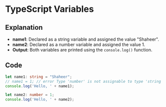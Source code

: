 # TypeScript Variables








## Explanation

* **name1**: Declared as a string variable and assigned the value "Shaheer".
* **name2**: Declared as a number variable and assigned the value 1.
* **Output**: Both variables are printed using the `console.log()` function.

## Code

```typescript
let name1: string = "Shaheer";
// name1 = 1; // error Type 'number' is not assignable to type 'string'.
console.log('Hello, ' + name1);

let name2: number = 1;
console.log('Hello, ' + name2);